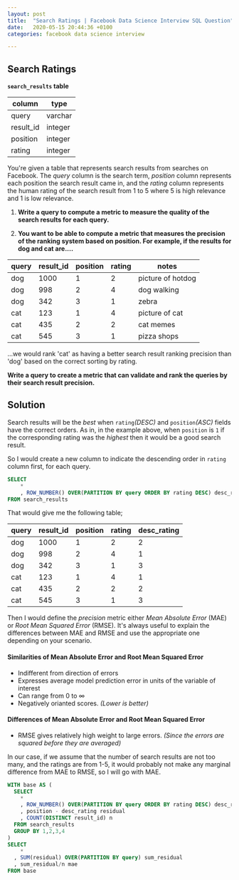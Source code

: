 ```yaml
---
layout: post
title:  "Search Ratings | Facebook Data Science Interview SQL Question"
date:   2020-05-15 20:44:36 +0100
categories: facebook data science interview

---
```


## Search Ratings

**`search_results` table**

| column    | type    |
| --------- | ------- |
| query     | varchar |
| result_id | integer |
| position  | integer |
| rating    | integer |

You're given a table that represents search results from searches on Facebook. The *query* column is the search term, *position* column represents each position the search result came in, and the *rating* column represents the human rating of the search result from 1 to 5 where 5 is high relevance and 1 is low relevance.

1. **Write a query to compute a metric to measure the quality of the search results for each query.** 

2. **You want to be able to compute a metric that measures the precision of the ranking system based on position. For example, if the results for dog and cat are....**

| query | result_id | position | rating | notes             |
| ----- | --------- | -------- | ------ | ----------------- |
| dog   | 1000      | 1        | 2      | picture of hotdog |
| dog   | 998       | 2        | 4      | dog walking       |
| dog   | 342       | 3        | 1      | zebra             |
| cat   | 123       | 1        | 4      | picture of cat    |
| cat   | 435       | 2        | 2      | cat memes         |
| cat   | 545       | 3        | 1      | pizza shops       |

...we would rank 'cat' as having a better search result ranking precision than 'dog' based on the correct sorting by rating.

**Write a query to create a metric that can validate and rank the queries by their search result precision.**



## Solution

Search results will be the *best* when `rating`*(DESC)* and `position`*(ASC)* fields have the correct orders. As in, in the example above, when `position` is `1` if the corresponding rating was the _highest_ then it would be a good search result.

So I would create a new column to indicate the descending order in `rating` column first, for each query.

```sql
SELECT 
	*
	, ROW_NUMBER() OVER(PARTITION BY query ORDER BY rating DESC) desc_rating
FROM search_results
```

That would give me the following table;

| query | result_id | position | rating | desc_rating |
| ----- | --------- | -------- | ------ | ----------- |
| dog   | 1000      | 1        | 2      | 2           |
| dog   | 998       | 2        | 4      | 1           |
| dog   | 342       | 3        | 1      | 3           |
| cat   | 123       | 1        | 4      | 1           |
| cat   | 435       | 2        | 2      | 2           |
| cat   | 545       | 3        | 1      | 3           |

Then I would define the _precision_ metric either *Mean Absolute Error* (MAE) or *Root Mean Squared Error* (RMSE). It's always useful to explain the differences between MAE and RMSE and use the appropriate one depending on your scenario.

#### Similarities of Mean Absolute Error and Root Mean Squared Error

* Indifferent from direction of errors
* Expresses average model prediction error in units of the variable of interest
* Can range from 0 to ∞
* Negatively orianted scores. *(Lower is better)*

#### Differences of Mean Absolute Error and Root Mean Squared Error

* RMSE gives relatively high weight to large errors. *(Since the errors are squared before they are averaged)*



In our case, if we assume that the number of search results are not too many, and the ratings are from 1-5, it would probably not make any marginal difference from MAE to RMSE, so I will go with MAE.

```sql
WITH base AS (
  SELECT 
    *
    , ROW_NUMBER() OVER(PARTITION BY query ORDER BY rating DESC) desc_rating
    , position - desc_rating residual
    , COUNT(DISTINCT result_id) n
  FROM search_results
  GROUP BY 1,2,3,4
)
SELECT 
	*
  , SUM(residual) OVER(PARTITION BY query) sum_residual
  , sum_residual/n mae
FROM base
```

